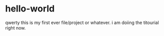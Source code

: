 # hello-world
qwerty
this is my first ever file/project or whatever. i am doiing the titourial right now.
